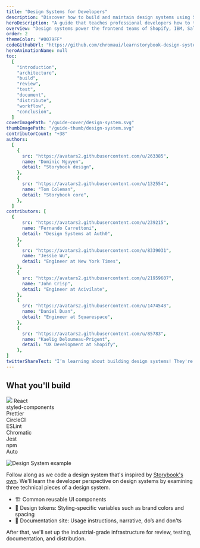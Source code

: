 ```yaml
---
title: "Design Systems for Developers"
description: "Discover how to build and maintain design systems using Storybook."
heroDescription: "A guide that teaches professional developers how to transform component libraries into design systems and set up the production infrastructure used by leading frontend teams."
overview: "Design systems power the frontend teams of Shopify, IBM, Salesforce, Airbnb, Twitter,  and many more. This guide for professional developers examines how the smartest teams engineer design systems at scale and why they use the tools they use. We'll walk through setting up core services, libraries, and workflows to develop a design system from scratch."
order: 2
themeColor: "#0079FF"
codeGithubUrl: "https://github.com/chromaui/learnstorybook-design-system"
heroAnimationName: null
toc:
  [
    "introduction",
    "architecture",
    "build",
    "review",
    "test",
    "document",
    "distribute",
    "workflow",
    "conclusion",
  ]
coverImagePath: "/guide-cover/design-system.svg"
thumbImagePath: "/guide-thumb/design-system.svg"
contributorCount: "+38"
authors:
  [
    {
      src: "https://avatars2.githubusercontent.com/u/263385",
      name: "Dominic Nguyen",
      detail: "Storybook design",
    },
    {
      src: "https://avatars2.githubusercontent.com/u/132554",
      name: "Tom Coleman",
      detail: "Storybook core",
    },
  ]
contributors: [
  {
      src: "https://avatars2.githubusercontent.com/u/239215",
      name: "Fernando Carrettoni",
      detail: "Design Systems at Auth0",
    },
    {
      src: "https://avatars2.githubusercontent.com/u/8339031",
      name: "Jessie Wu",
      detail: "Engineer at New York Times",
    },
    {
      src: "https://avatars2.githubusercontent.com/u/21959607",
      name: "John Crisp",
      detail: "Engineer at Acivilate",
    },
    {
      src: "https://avatars2.githubusercontent.com/u/1474548",
      name: "Daniel Duan",
      detail: "Engineer at Squarespace",
    },
    {
      src: "https://avatars2.githubusercontent.com/u/85783",
      name: "Kaelig Deloumeau-Prigent",
      detail: "UX Development at Shopify",
    },
]
twitterShareText: "I’m learning about building design systems! They're great for scaling frontend code on large teams."
---
```


<h2>What you'll build</h2>

<div class="badge-box">
  <div class="badge">
    <img src="/frameworks/logo-react.svg"> React
  </div>
  <div class="badge">
    styled-components
  </div>
  <div class="badge">
    Prettier
  </div>
  <div class="badge">
    CircleCI
  </div>
  <div class="badge">
    ESLint
  </div>
  <div class="badge">
    Chromatic
  </div>
  <div class="badge">
    Jest
  </div>
  <div class="badge">
    npm
  </div>
  <div class="badge">
    Auto
  </div>
</div>

![Design System example](/design-systems-for-developers/design-system-overview.jpg)

Follow along as we code a design system that's inspired by [Storybook's own](https://medium.com/storybookjs/introducing-storybook-design-system-23fd9b1ac3c0). We'll learn the developer perspective on design systems by examining three technical pieces of a design system.

- 🏗 Common reusable UI components
- 🎨 Design tokens: Styling-specific variables such as brand colors and spacing
- 📕 Documentation site: Usage instructions, narrative, do’s and don'ts

After that, we'll set up the industrial-grade infrastructure for review, testing, documentation, and distribution.
